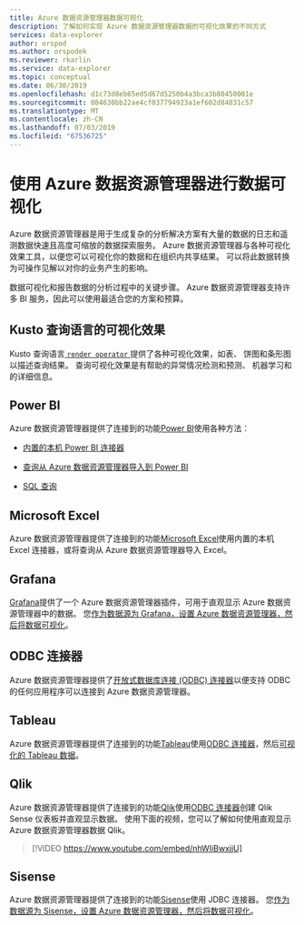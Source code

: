 ```yaml
---
title: Azure 数据资源管理器数据可视化
description: 了解如何实现 Azure 数据资源管理器数据的可视化效果的不同方式
services: data-explorer
author: orspod
ms.author: orspodek
ms.reviewer: rkarlin
ms.service: data-explorer
ms.topic: conceptual
ms.date: 06/30/2019
ms.openlocfilehash: d1c73d8eb65ed5d67d5250b4a3bca3b80450001e
ms.sourcegitcommit: 084630bb22ae4cf037794923a1ef602d84831c57
ms.translationtype: MT
ms.contentlocale: zh-CN
ms.lasthandoff: 07/03/2019
ms.locfileid: "67536725"
---
```

# <a name="data-visualization-with-azure-data-explorer"></a>使用 Azure 数据资源管理器进行数据可视化 

Azure 数据资源管理器是用于生成复杂的分析解决方案有大量的数据的日志和遥测数据快速且高度可缩放的数据探索服务。 Azure 数据资源管理器与各种可视化效果工具，以便您可以可视化你的数据和在组织内共享结果。 可以将此数据转换为可操作见解以对你的业务产生的影响。

数据可视化和报告数据的分析过程中的关键步骤。 Azure 数据资源管理器支持许多 BI 服务，因此可以使用最适合您的方案和预算。

## <a name="kusto-query-language-visualizations"></a>Kusto 查询语言的可视化效果

Kusto 查询语言[ `render operator` ](/azure/kusto/query/renderoperator)提供了各种可视化效果，如表、 饼图和条形图以描述查询结果。 查询可视化效果是有帮助的异常情况检测和预测、 机器学习和的详细信息。

## <a name="power-bi"></a>Power BI

Azure 数据资源管理器提供了连接到的功能[Power BI](https://powerbi.microsoft.com)使用各种方法： 

  * [内置的本机 Power BI 连接器](/azure/data-explorer/power-bi-connector)

  * [查询从 Azure 数据资源管理器导入到 Power BI](/azure/data-explorer/power-bi-imported-query)
 
  * [SQL 查询](/azure/data-explorer/power-bi-sql-query)

## <a name="microsoft-excel"></a>Microsoft Excel

Azure 数据资源管理器提供了连接到的功能[Microsoft Excel](https://products.office.com/excel)使用内置的本机 Excel 连接器，或将查询从 Azure 数据资源管理器导入 Excel。

## <a name="grafana"></a>Grafana

[Grafana](https://grafana.com)提供了一个 Azure 数据资源管理器插件，可用于直观显示 Azure 数据资源管理器中的数据。 您[作为数据源为 Grafana，设置 Azure 数据资源管理器，然后将数据可视化](/azure/data-explorer/grafana)。 

## <a name="odbc-connector"></a>ODBC 连接器

Azure 数据资源管理器提供了[开放式数据库连接 (ODBC) 连接器](connect-odbc.md)以便支持 ODBC 的任何应用程序可以连接到 Azure 数据资源管理器。

## <a name="tableau"></a>Tableau

Azure 数据资源管理器提供了连接到的功能[Tableau](https://www.tableau.com)使用[ODBC 连接器](/azure/data-explorer/connect-odbc)，然后[可视化的 Tableau 数据](tableau.md)。

## <a name="qlik"></a>Qlik

Azure 数据资源管理器提供了连接到的功能[Qlik](https://www.qlik.com)使用[ODBC 连接器](/azure/data-explorer/connect-odbc)创建 Qlik Sense 仪表板并直观显示数据。 使用下面的视频，您可以了解如何使用直观显示 Azure 数据资源管理器数据 Qlik。 

> [!VIDEO https://www.youtube.com/embed/nhWIiBwxjjU]  

## <a name="sisense"></a>Sisense

Azure 数据资源管理器提供了连接到的功能[Sisense](https://www.sisense.com)使用 JDBC 连接器。 您[作为数据源为 Sisense，设置 Azure 数据资源管理器，然后将数据可视化](/azure/data-explorer/sisense)。